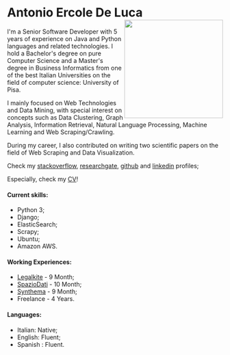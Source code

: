 <!--
.. title: About Me
.. slug: me
.. date: 2017-08-04 10:52:56 UTC+02:00
.. tags: 
.. category: 
.. link: 
.. description: Antonio Ercole De Luca, Senior Software Developer, Università di Pisa, Business Informatics, Computer Science, Python, Django.
.. type: text
-->




# Antonio Ercole De Luca  <img src="https://avatars2.githubusercontent.com/u/3613943?v=4&s=460" width="230" height="230"  align="right"/> 
 I'm a Senior Software Developer with 5 years of experience on Java and Python languages and related technologies. I hold a Bachelor's degree on pure Computer Science and a Master's degree in Business Informatics from one of the best Italian Universities on the field of computer science: University of Pisa. 
 
 I mainly focused on Web Technologies and Data Mining, with special interest on concepts such as Data Clustering, Graph Analysis, Information Retrieval, Natural Language Processing, Machine Learning and Web Scraping/Crawling.  
 
 During my career, I also contributed on writing two scientific papers on the field of Web Scraping and Data Visualization. 

 Check my [stackoverflow], [researchgate], [github] and [linkedin] profiles;

 Especially, check my [CV]!

#### Current skills:

- Python 3;
- Django;
- ElasticSearch;
- Scrapy;
- Ubuntu;
- Amazon AWS.


#### Working Experiences:

- [Legalkite] - 9 Month;
- [SpazioDati] - 10 Month;
- [Synthema] - 9 Month;
- Freelance - 4 Years.

#### Languages:

- Italian: Native;
- English: Fluent;
- Spanish : Fluent.


[Legalkite]:        https://legalkite.ch
[SpazioDati]:       http://spaziodati.eu
[Synthema]:         http://synthema.it
[stackoverflow]:    http://stackoverflow.com/users/3289963/eracle
[researchgate]:     https://www.researchgate.net/profile/Antonio_De_Luca5 
[github]:			https://github.com/eracle
[linkedin]:			http://www.linkedin.com/pub/antonio-ercole-de-luca/1b/340/197
[CV]:				/CV_latest.pdf
